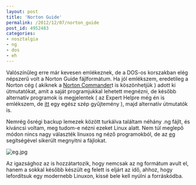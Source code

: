 ```yaml
---
layout: post
title: 'Norton Guide'
permalink: /2012/12/07/norton_guide
post_id: 4952483
categories: 
- nosztalgia
- ng
- dos
- eh
---
```


Valószínűleg erre már kevesen emlékeznek, de a DOS-os korszakban elég népszerű volt a Norton Guide fájlformátum. Ha jól emlékszem, eredetileg a Norton cég ( akiknek a 
[Norton Commander](http://en.wikipedia.org/wiki/Norton_Commander)t is köszönhetjük ) adott ki útmutatókat, amit a saját programjukkal lehetett megnézni, de később alternatív programok is megjelentek ( az Expert Helpre még én is emlékszem, de 
[itt](http://www.whitetown.com/misc/ng/programs/) egy egész szép gyűjtemény ), majd alternatív útmutatók is.

Nemrég ősrégi backup lemezek között turkálva találtam néhány .ng fájlt, és kíváncsi voltam, meg tudom-e nézni ezeket Linux alatt. Nem túl meglepő módon nincs nagy választék linuxos ng néző programokból, de az 
[eg](http://www.davep.org/norton-guides/) segítségével sikerült megnyitni a fájlokat.

![eg.jpg](http://m.cdn.blog.hu/co/commandline/image/eg.jpg)

Az igazsághoz az is hozzátartozik, hogy nemcsak az ng formátum avult el, hanem a sokkal később készült eg felett is eljárt az idő, ahhoz, hogy lefordítsuk egy modernebb Linuxon, kissé bele kell nyúlni a forráskódba.